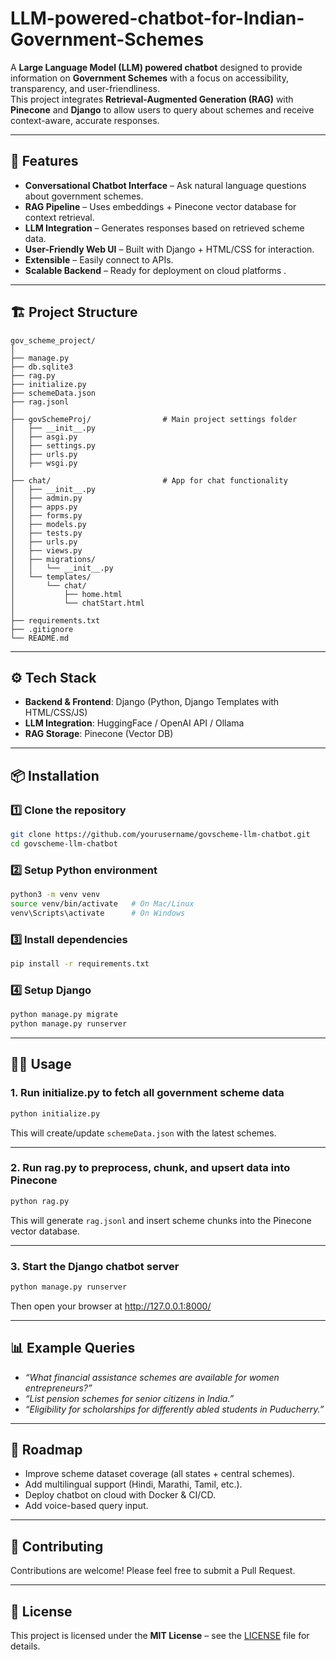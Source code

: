 # LLM-powered-chatbot-for-Indian-Government-Schemes

A **Large Language Model (LLM) powered chatbot** designed to provide information on **Government Schemes** with a focus on accessibility, transparency, and user-friendliness.  
This project integrates **Retrieval-Augmented Generation (RAG)** with **Pinecone** and **Django** to allow users to query about schemes and receive context-aware, accurate responses.

---

## 🚀 Features

- **Conversational Chatbot Interface** – Ask natural language questions about government schemes.  
- **RAG Pipeline** – Uses embeddings + Pinecone vector database for context retrieval.  
- **LLM Integration** – Generates responses based on retrieved scheme data.  
- **User-Friendly Web UI** – Built with Django + HTML/CSS for interaction.  
- **Extensible** – Easily connect to APIs.  
- **Scalable Backend** – Ready for deployment on cloud platforms .  

---

## 🏗️ Project Structure

```
gov_scheme_project/
│
├── manage.py
├── db.sqlite3
├── rag.py
├── initialize.py
├── schemeData.json
├── rag.jsonl
│
├── govSchemeProj/                # Main project settings folder
│   ├── __init__.py
│   ├── asgi.py
│   ├── settings.py
│   ├── urls.py
│   ├── wsgi.py
│
├── chat/                         # App for chat functionality
│   ├── __init__.py
│   ├── admin.py
│   ├── apps.py
│   ├── forms.py
│   ├── models.py
│   ├── tests.py
│   ├── urls.py
│   ├── views.py
│   ├── migrations/
│   │   └── __init__.py
│   └── templates/
│       └── chat/
│           ├── home.html
│           └── chatStart.html
│
├── requirements.txt        
├── .gitignore
└── README.md
```

---

## ⚙️ Tech Stack

- **Backend & Frontend**: Django (Python, Django Templates with HTML/CSS/JS) 
- **LLM Integration**: HuggingFace / OpenAI API / Ollama
- **RAG Storage**: Pinecone (Vector DB)  

---

## 📦 Installation

### 1️⃣ Clone the repository
```bash
git clone https://github.com/yourusername/govscheme-llm-chatbot.git
cd govscheme-llm-chatbot
```

### 2️⃣ Setup Python environment
```bash
python3 -m venv venv
source venv/bin/activate   # On Mac/Linux
venv\Scripts\activate      # On Windows
```

### 3️⃣ Install dependencies
```bash
pip install -r requirements.txt
```

### 4️⃣ Setup Django
```bash
python manage.py migrate
python manage.py runserver
```

---

## 🧑‍💻 Usage

### 1. Run **initialize.py** to fetch all government scheme data
```bash
python initialize.py
```
This will create/update `schemeData.json` with the latest schemes.

---

### 2. Run **rag.py** to preprocess, chunk, and upsert data into Pinecone
```bash
python rag.py
```
This will generate `rag.jsonl` and insert scheme chunks into the Pinecone vector database.

---

### 3. Start the Django chatbot server
```bash
python manage.py runserver
```
Then open your browser at http://127.0.0.1:8000/

---

## 📊 Example Queries

- *“What financial assistance schemes are available for women entrepreneurs?”*  
- *“List pension schemes for senior citizens in India.”*  
- *“Eligibility for scholarships for differently abled students in Puducherry.”*  

---

## 📌 Roadmap

- Improve scheme dataset coverage (all states + central schemes).  
- Add multilingual support (Hindi, Marathi, Tamil, etc.).  
- Deploy chatbot on cloud with Docker & CI/CD.  
- Add voice-based query input.  

---

## 🤝 Contributing

Contributions are welcome! Please feel free to submit a Pull Request.

---

## 📜 License

This project is licensed under the **MIT License** – see the [LICENSE](LICENSE) file for details.
